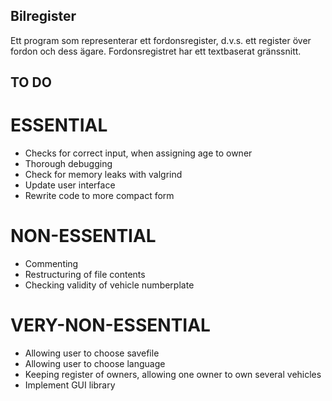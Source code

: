 ## Bilregister
Ett program som representerar ett fordonsregister, d.v.s. ett register över fordon och dess  ägare. Fordonsregistret har ett textbaserat gränssnitt.

## TO DO

# ESSENTIAL

- Checks for correct input, when assigning age to owner
- Thorough debugging
- Check for memory leaks with valgrind
- Update user interface
- Rewrite code to more compact form

# NON-ESSENTIAL

- Commenting
- Restructuring of file contents
- Checking validity of vehicle numberplate

# VERY-NON-ESSENTIAL

- Allowing user to choose savefile
- Allowing user to choose language
- Keeping register of owners, allowing one owner to own several vehicles
- Implement GUI library
